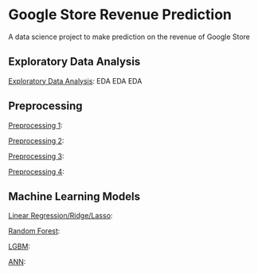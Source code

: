 # Google Store Revenue Prediction
A data science project to make prediction on the revenue of Google Store

## Exploratory Data Analysis
[Exploratory Data Analysis](https://github.com/ziwei1992/Google-Store-Revenue-Prediction/blob/master/Eda.ipynb): EDA EDA EDA

## Preprocessing
[Preprocessing 1](https://github.com/ziwei1992/Google-Store-Revenue-Prediction/blob/master/Preprocessing-1.ipynb):

[Preprocessing 2]():

[Preprocessing 3]():

[Preprocessing 4]():

## Machine Learning Models
[Linear Regression/Ridge/Lasso]():

[Random Forest]():

[LGBM]():

[ANN]():




